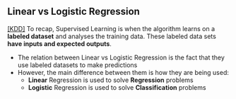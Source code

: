 ## Linear vs Logistic Regression
[[KDD]](https://www.kdnuggets.com/2022/03/linear-logistic-regression-succinct-explanation.html#:~:text=Linear%20Regression%20and%20Logistic%20Regression,used%20to%20solve%20Classification%20problems.) To recap, Supervised Learning is when the algorithm learns on a **labeled dataset** and analyses the training data. These labeled data sets **have inputs and expected outputs**.
- The relation between Linear vs Logistic Regression is the fact that they use labeled datasets to make predictions
- However, the main difference between them is how they are being used:
  - **Linear** Regression is used to solve **Regression** problems
  - **Logistic** Regression is used to solve **Classification** problems

